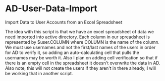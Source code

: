 # AD-User-Data-Import
Import Data to User Accounts from an Excel Spreadsheet



The idea with this script is that we have an excel spreadsheet of data we need imported into active directory. Each column in our spreadsheet is represented by $user.COLUMN where COLUMN
is the name of the column. We must use usernames and not the first/last names of the users in order for AD to verify it, so adding an auto-calculating cell that pulls the usernames
may be worth it. Also I plan on adding cell verification so that if there is an empty cell in the spreadsheet it doesn't overwrite the data in AD. Also note, this will not create
the users if they aren't in there already, I will be working that in another script.

